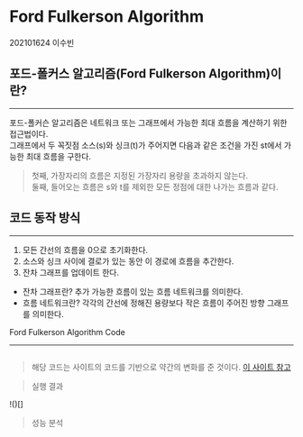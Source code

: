 # Ford Fulkerson Algorithm
202101624 이수빈


## 포드-폴커스 알고리즘(Ford Fulkerson Algorithm)이란?
- - -
포드-폴커슨 알고리즘은 네트워크 또는 그래프에서 가능한 최대 흐름을 계산하기 위한 접근법이다.   
그래프에서 두 꼭짓점 소스(s)와 싱크(t)가 주어지면 다음과 같은 조건을 가진 st에서 가능한 최대 흐름을 구한다.
> 첫째, 가장자리의 흐름은 지정된 가장자리 용량을 초과하지 않는다.   
둘째, 들어오는 흐름은 s와 t를 제외한 모든 정점에 대한 나가는 흐름과 같다.


## 코드 동작 방식
- - -
1. 모든 간선의 흐름을 0으로 초기화한다.
2. 소스와 싱크 사이에 결로가 있는 동안 이 경로에 흐름을 추간한다.
3. 잔차 그래프를 업데이트 한다.
* 잔차 그래프란?
추가 가능한 흐름이 있는 흐름 네트워크를 의미한다.
* 흐름 네트워크란? 각각의 간선에 정해진 용량보다 작은 흐름이 주어진 방향 그래프를 의미한다.


Ford Fulkerson Algorithm Code
* * *
```c


```

> 해당 코드는 사이트의 코드를 기반으로 약간의 변화를 준 것이다. 
[이 사이트 참고](https://www.programiz.com/dsa/ford-fulkerson-algorithm)


> 실행 결과   

!()[]

> 성능 분석   











